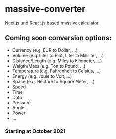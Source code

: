 # massive-converter
Next.js und React.js based massive calculator.

## Coming soon conversion options:
- Currency (e.g. EUR to Dollar, ...)
- Volume (e.g. Liter to Pint, Liter to Milliliter, ...)
- Distance/Length (e.g. Miles to Kilometer, ...)
- Weigth/Mass (e.g. Ton to Pound, ...)
- Temperature (e.g. Fahrenheit to Celsius, ...)
- Energy (e.g. Joule to Volt, ...)
- Space (e.g. Hectare to Square Meter, ...)
- Speed
- Time
- Data
- Pressure
- Angle
- Power
- ...

### Starting at October 2021
